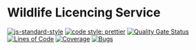 # Wildlife Licencing Service

[![js-standard-style](https://img.shields.io/badge/code%20style-standard-brightgreen.svg)](http://standardjs.com)
[![code style: prettier](https://img.shields.io/badge/code_style-prettier-ff69b4.svg?style=flat-square)](https://github.com/prettier/prettier)
[![Quality Gate Status](https://sonarcloud.io/api/project_badges/measure?project=DEFRA_rod-licensing&metric=alert_status)](https://sonarcloud.io/dashboard?id=DEFRA_rod-licensing)
[![Lines of Code](https://sonarcloud.io/api/project_badges/measure?project=DEFRA_rod-licensing&metric=ncloc)](https://sonarcloud.io/dashboard?id=DEFRA_rod-licensing)
[![Coverage](https://sonarcloud.io/api/project_badges/measure?project=DEFRA_rod-licensing&metric=coverage)](https://sonarcloud.io/dashboard?id=DEFRA_rod-licensing)
[![Bugs](https://sonarcloud.io/api/project_badges/measure?project=DEFRA_rod-licensing&metric=bugs)](https://sonarcloud.io/dashboard?id=DEFRA_rod-licensing)
